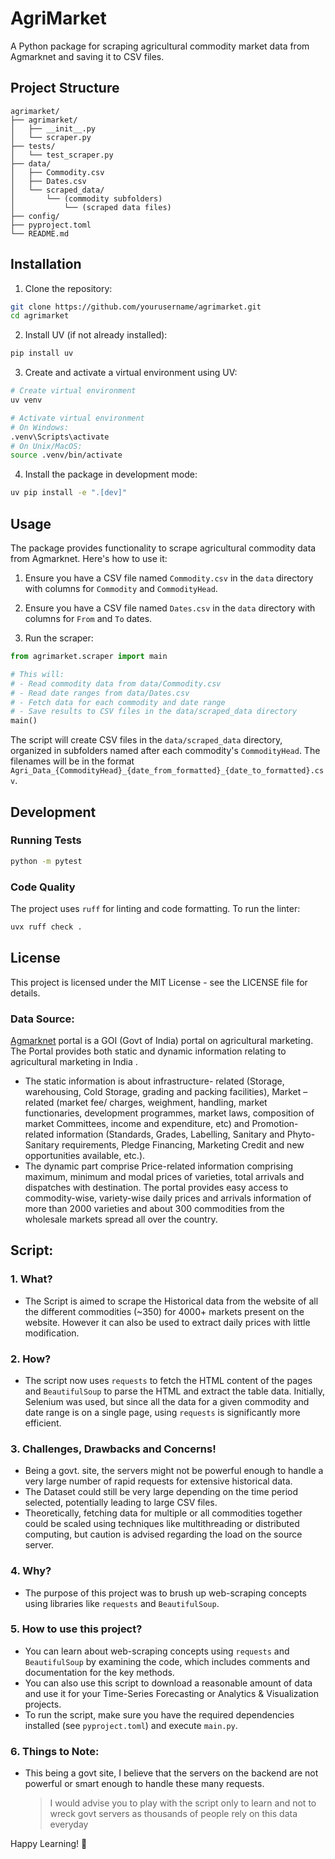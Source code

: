 # AgriMarket

A Python package for scraping agricultural commodity market data from Agmarknet and saving it to CSV files.

## Project Structure

```
agrimarket/
├── agrimarket/
│   ├── __init__.py
│   └── scraper.py
├── tests/
│   └── test_scraper.py
├── data/
│   ├── Commodity.csv
│   ├── Dates.csv
│   └── scraped_data/
│       └── (commodity subfolders)
│           └── (scraped data files)
├── config/
├── pyproject.toml
└── README.md
```

## Installation

1. Clone the repository:

```bash
git clone https://github.com/yourusername/agrimarket.git
cd agrimarket
```

2. Install UV (if not already installed):

```bash
pip install uv
```

3. Create and activate a virtual environment using UV:

```bash
# Create virtual environment
uv venv

# Activate virtual environment
# On Windows:
.venv\Scripts\activate
# On Unix/MacOS:
source .venv/bin/activate
```

4. Install the package in development mode:

```bash
uv pip install -e ".[dev]"
```

## Usage

The package provides functionality to scrape agricultural commodity data from Agmarknet. Here's how to use it:

1. Ensure you have a CSV file named `Commodity.csv` in the `data` directory with columns for `Commodity` and `CommodityHead`.

2. Ensure you have a CSV file named `Dates.csv` in the `data` directory with columns for `From` and `To` dates.

3. Run the scraper:

```python
from agrimarket.scraper import main

# This will:
# - Read commodity data from data/Commodity.csv
# - Read date ranges from data/Dates.csv
# - Fetch data for each commodity and date range
# - Save results to CSV files in the data/scraped_data directory
main()
```

The script will create CSV files in the `data/scraped_data` directory, organized in subfolders named after each commodity's `CommodityHead`. The filenames will be in the format `Agri_Data_{CommodityHead}_{date_from_formatted}_{date_to_formatted}.csv`.

## Development

### Running Tests

```bash
python -m pytest
```

### Code Quality

The project uses `ruff` for linting and code formatting. To run the linter:

```bash
uvx ruff check .
```

## License

This project is licensed under the MIT License - see the LICENSE file for details.

### **Data Source:**

[Agmarknet](https://agmarknet.gov.in/Default.aspx) portal is a GOI (Govt of India) portal on agricultural marketing. The Portal provides both static and dynamic information relating to agricultural marketing in India .

- The static information is about infrastructure- related (Storage, warehousing, Cold Storage, grading and packing facilities), Market – related (market fee/ charges, weighment, handling, market functionaries, development programmes, market laws, composition of market Committees, income and expenditure, etc) and Promotion-related information (Standards, Grades, Labelling, Sanitary and Phyto-Sanitary requirements, Pledge Financing, Marketing Credit and new opportunities available, etc.).
- The dynamic part comprise Price-related information comprising maximum, minimum and modal prices of varieties, total arrivals and dispatches with destination. The portal provides easy access to commodity-wise, variety-wise daily prices and arrivals information of more than 2000 varieties and about 300 commodities from the wholesale markets spread all over the country.

## **Script:**

### **1. What?**

- The Script is aimed to scrape the Historical data from the website of all the different commodities (~350) for 4000+ markets present on the website. However it can also be used to extract daily prices with little modification.

### **2. How?**

- The script now uses `requests` to fetch the HTML content of the pages and `BeautifulSoup` to parse the HTML and extract the table data. Initially, Selenium was used, but since all the data for a given commodity and date range is on a single page, using `requests` is significantly more efficient.

### **3. Challenges, Drawbacks and Concerns!**

- Being a govt. site, the servers might not be powerful enough to handle a very large number of rapid requests for extensive historical data.
- The Dataset could still be very large depending on the time period selected, potentially leading to large CSV files.
- Theoretically, fetching data for multiple or all commodities together could be scaled using techniques like multithreading or distributed computing, but caution is advised regarding the load on the source server.

### **4. Why?**

- The purpose of this project was to brush up web-scraping concepts using libraries like `requests` and `BeautifulSoup`.

### **5. How to use this project?**

- You can learn about web-scraping concepts using `requests` and `BeautifulSoup` by examining the code, which includes comments and documentation for the key methods.
- You can also use this script to download a reasonable amount of data and use it for your Time-Series Forecasting or Analytics & Visualization projects.
- To run the script, make sure you have the required dependencies installed (see `pyproject.toml`) and execute `main.py`.

### **6. Things to Note:**

- This being a govt site, I believe that the servers on the backend are not powerful or smart enough to handle these many requests.
  > I would advise you to play with the script only to learn and not to wreck govt servers as thousands of people rely on this data everyday

Happy Learning! :metal:
